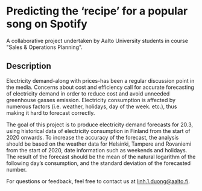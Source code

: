 # Predicting the ‘recipe’ for a popular song on Spotify
A collaborative project undertaken by Aalto University students in course "Sales & Operations Planning".

## Description
Electricity demand-along with prices-has been a regular discussion point in the media. Concerns about cost and efficiency call for accurate forecasting of electricity demand in order to reduce cost and avoid unneeded greenhouse gasses emission. Electricity consumption is affected by numerous factors (i.e. weather, holidays, day of the week. etc.), thus making it hard to forecast correctly.

The goal of this project is to produce electricity demand forecasts for 20.3, using historical data of electricity consumption in Finland from the start of 2020 onwards. To increase the accuracy of the forecast, the analysis should be based on the weather data for Helsinki, Tampere and Rovaniemi from the start of 2020, date information such as weekends and holidays. The result of the forecast should be the mean of the natural logarithm of the following day’s consumption, and the standard deviation of the forecasted number.

For questions or feedback, feel free to contact us at linh.1.duong@aalto.fi.


